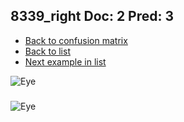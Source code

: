 ## 8339_right Doc: 2 Pred: 3
- [Back to confusion matrix](https://github.com/juliandewit/kaggle_retinopathy/blob/master/matrix.md)
- [Back to list](https://github.com/juliandewit/kaggle_retinopathy/blob/master/lists/23/list.md)
- [Next example in list](https://github.com/juliandewit/kaggle_retinopathy/blob/master/lists/23/84/8425_left.md)

![Eye](https://retinopaty.blob.core.windows.net/size1024/8339_right_2.jpeg)

### 

![Eye]()
